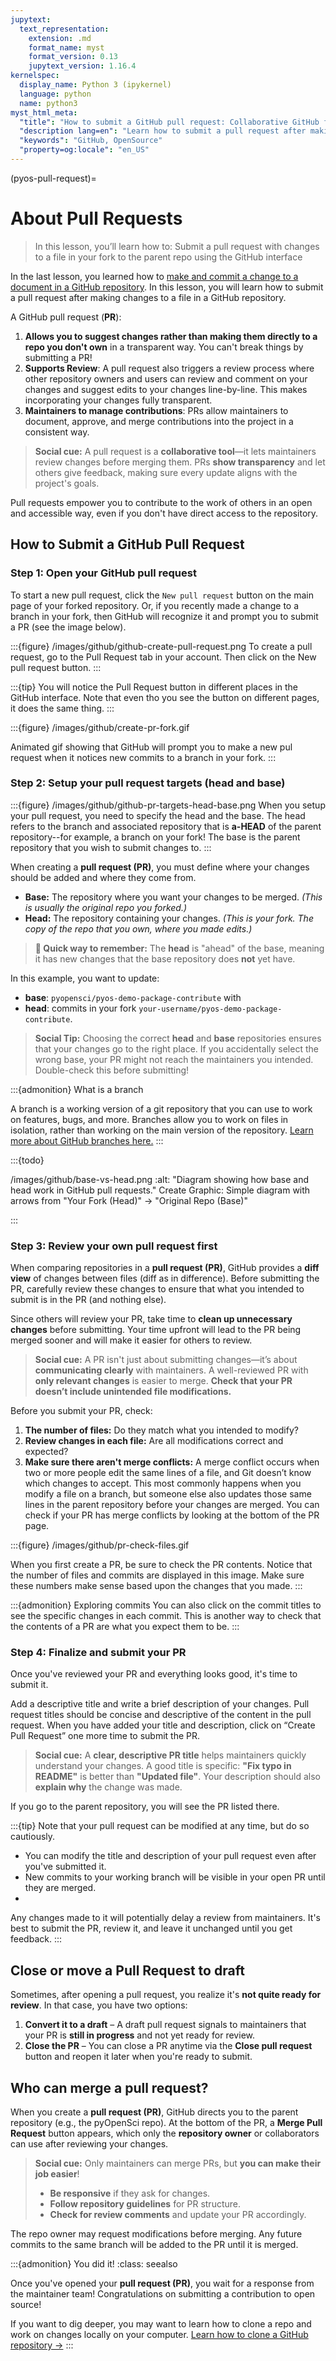 ```yaml
---
jupytext:
  text_representation:
    extension: .md
    format_name: myst
    format_version: 0.13
    jupytext_version: 1.16.4
kernelspec:
  display_name: Python 3 (ipykernel)
  language: python
  name: python3
myst_html_meta:
  "title": "How to submit a GitHub pull request: Collaborative GitHub for beginners"
  "description lang=en": "Learn how to submit a pull request after making changes to a file in a GitHub repository"
  "keywords": "GitHub, OpenSource"
  "property=og:locale": "en_US"
---
```


(pyos-pull-request)=

# About Pull Requests

> In this lesson, you’ll learn how to:
> <i class="fa-solid fa-circle-check" style="color: #81c0aa;"></i> Submit a pull request with changes to a file in your fork to the parent repo using the GitHub interface
>

In the last lesson, you learned how to [make and commit a change to a document in a GitHub repository](pyos-edit-commit-files).
In this lesson, you will learn how to submit a pull request after making changes to a file in a GitHub repository.

A GitHub pull request (**PR**):

1. **Allows you to suggest changes rather than making them directly to a repo you don't own** in a transparent way. You can't break things by submitting a PR!
1. **Supports Review**: A pull request also triggers a review process where other repository owners and users can review and comment on your changes and suggest edits to your changes line-by-line. This makes incorporating your changes fully transparent.
1. **Maintainers to manage contributions**: PRs allow maintainers to document, approve, and merge contributions into the project in a consistent way.

> **<i class="fa-solid fa-handshake-angle" style="color: #81c0aa;"></i> Social cue:**
> A pull request is a **collaborative tool**—it lets maintainers review changes
> before merging them. PRs **show transparency** and let others give feedback,
> making sure every update aligns with the project's goals.

Pull requests empower you to contribute to the work of others in an open and accessible way, even if you don't have direct access to the repository.

## How to Submit a GitHub Pull Request

### Step 1: Open your GitHub pull request

To start a new pull request, click the <kbd>`New pull request`</kbd> button on the main page of your forked repository. Or, if you recently made a change to a branch in your fork, then GitHub will recognize it and prompt you to submit a PR (see the image below).

:::{figure} /images/github/github-create-pull-request.png
To create a pull request, go to the Pull Request tab in your account. Then click on the New pull request button.
:::

:::{tip}
You will notice the Pull Request button in different places in the GitHub interface. Note that even tho you see the button on different pages, it does the same thing.
:::

:::{figure} /images/github/create-pr-fork.gif

Animated gif showing that GitHub will prompt you to make a new pul request when it notices new commits to a branch in your fork.
:::

### Step 2: Setup your pull request targets (head and base)

:::{figure} /images/github/github-pr-targets-head-base.png
When you setup your pull request, you need to specify the head and the base. The head refers to the branch and associated repository that is **a-HEAD** of the parent repository--for example, a branch on your fork! The base is the parent repository that you wish to submit changes to.
:::

When creating a **pull request (PR)**, you must define where your changes should be added and where they come from.

- **<i class="fa-solid fa-database" style="color: #81c0aa;"></i> Base:** The repository where you want your changes to be merged. *(This is usually the original repo you forked.)*
- **<i class="fa-solid fa-code-branch" style="color: #81c0aa;"></i> Head:** The repository containing your changes. *(This is your fork. The copy of the repo that you own, where you made edits.)*

> **🔹 Quick way to remember:** The **head** is "ahead" of the base, meaning it has new changes that the base repository does **not** yet have.

In this example, you want to update:

- **base**: `pyopensci/pyos-demo-package-contribute` with
- **head**: commits in your fork `your-username/pyos-demo-package-contribute`.

> **<i class="fa-solid fa-code-branch" style="color: #81c0aa;"></i> Social Tip:**
> Choosing the correct **head** and **base** repositories ensures that your changes
> go to the right place. If you accidentally select the wrong base, your PR might not
> reach the maintainers you intended. Double-check this before submitting!

:::{admonition} What is a branch

A branch is a working version of a git repository that you can use to work on features, bugs, and more. Branches allow you to work on files in isolation, rather than working on the main version of the repository.
[Learn more about GitHub branches here.](https://docs.github.com/en/pull-requests/collaborating-with-pull-requests/proposing-changes-to-your-work-with-pull-requests/about-branches)
:::

:::{todo}

/images/github/base-vs-head.png
:alt: "Diagram showing how base and head work in GitHub pull requests."
Create Graphic: Simple diagram with arrows from "Your Fork (Head)" → "Original Repo (Base)"

:::

### Step 3: Review your own pull request first

When comparing repositories in a **pull request (PR)**, GitHub provides a **diff view** of changes between files (diff as in difference). Before submitting the PR, carefully review these changes to ensure that what you intended to submit is in the PR (and nothing else).

Since others will review your PR, take time to **clean up unnecessary changes** before submitting. Your time upfront will lead to the PR being merged sooner and will make it easier for others to review.

> **<i class="fa-solid fa-magnifying-glass" style="color: #81c0aa;"></i> Social cue:**
> A PR isn't just about submitting changes—it’s about **communicating clearly** with
> maintainers. A well-reviewed PR with **only relevant changes** is easier to merge.
> **Check that your PR doesn’t include unintended file modifications.**

Before you submit your PR, check:

1. **The number of files:** Do they match what you intended to modify?
2. **Review changes in each file:** Are all modifications correct and expected?
3. **Make sure there aren't merge conflicts:** A merge conflict occurs when two or more people edit the same lines of a file, and Git doesn’t know which changes to accept. This most commonly happens when you modify a file on a branch, but someone else also updates those same lines in the parent repository before your changes are merged. You can check if your PR has merge conflicts by looking at the bottom of the PR page.

:::{figure} /images/github/pr-check-files.gif

When you first create a PR, be sure to check the PR contents. Notice that the number of files and commits are displayed in this image. Make sure these numbers make sense based upon the changes that you made.
:::

:::{admonition} <i class="fa fa-star"></i> Exploring commits
You can also click on the commit titles to see the specific changes in each commit. This is another way to check that the contents of a PR are what you expect them to be.
:::

### Step 4: Finalize and submit your PR

Once you've reviewed your PR and everything looks good, it's time to submit it.

Add a descriptive title and write a brief description of your changes. Pull request titles should be concise and descriptive of the content in the pull request. When you have added your
title and description, click on “Create Pull Request” one more time to submit the PR.

> **<i class="fa-solid fa-pen-to-square" style="color: #81c0aa;"></i> Social cue:**
> A **clear, descriptive PR title** helps maintainers quickly understand your changes.
> A good title is specific: **"Fix typo in README"** is better than **"Updated file"**.
> Your description should also **explain why** the change was made.

If you go to the parent repository, you will see the PR listed there.

:::{tip}
Note that your pull request can be modified at any time, but do so cautiously.

- You can modify the title and description of your pull request even after you've submitted it.
- New commits to your working branch will be visible in your open PR until they are merged.
-

Any changes made to it will potentially delay a review from maintainers. It's best to submit the PR, review it, and leave it unchanged until you get feedback.
:::

## Close or move a Pull Request to draft

Sometimes, after opening a pull request, you realize it's **not quite ready for review**. In that case, you have two options:

1. **<i class="fa-solid fa-file-pen" style="color: #81c0aa;"></i> Convert it to a draft** – A draft pull request signals to maintainers that your PR is **still in progress** and not yet ready for review.
2. **<i class="fa-solid fa-xmark" style="color: #81c0aa;"></i> Close the PR** – You can close a PR anytime via the **Close pull request** button and reopen it later when you're ready to submit.

## Who can merge a pull request?

When you create a **pull request (PR)**, GitHub directs you to the parent repository (e.g., the pyOpenSci repo). At the bottom of the PR, a **Merge Pull Request** button appears, which only the **repository owner** or collaborators can use after reviewing your changes.

> **<i class="fa-solid fa-user-shield" style="color: #81c0aa;"></i> Social cue:**
> Only maintainers can merge PRs, but **you can make their job easier**!
>
> - **Be responsive** if they ask for changes.
> - **Follow repository guidelines** for PR structure.
> - **Check for review comments** and update your PR accordingly.

The repo owner may request modifications before merging. Any future commits to the same branch will be added to the PR until it is merged.

:::{admonition} You did it!
:class: seealso

Once you've opened your **pull request (PR)**, you wait for a response from the maintainer team! Congratulations on submitting a contribution to open source!

If you want to dig deeper, you may want to learn how to clone a repo and work on changes locally on your computer.
[<i class="fa-solid fa-circle-check" style="color: #81c0aa;"></i> Learn how to clone a GitHub repository →](clone-repo)
:::
